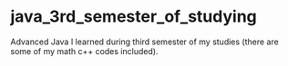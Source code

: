# java_3rd_semester_of_studying
Advanced Java I learned during third semester of my studies (there are some of my math c++ codes included).
